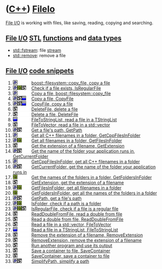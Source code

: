 # ([C++](Cpp.md)) [FileIo](CppFileIo.md)

[File I/O](CppFileIo.md) is working with files, like saving, reading,
copying and searching.

## [File I/O](CppFileIo.md) [STL](CppStl.md) [functions](CppFunction.md) and [data types](CppDataType.md)

-   [std::fstream](CppStdFstream.md): file [stream](CppStream.md)
-   [std::remove](CppStdRemove.md): remove a file

## [File I/O](CppFileIo.md) [code snippets](CppCodeSnippets.md)

1.  ![Boost](PicBoost.png)![ ](PicSpacer.png)![ ](PicSpacer.png)![ ](PicSpacer.png) [boost::filesystem::copy\_file, copy a file](CppCopy_file.md)
2.  ![Boost](PicBoost.png)![Qt](PicQt.png)![STL](PicStl.png)![ ](PicSpacer.png) [Check if a file exists, IsRegularFile](CppIsRegularFile.md)
3.  ![Boost](PicBoost.png)![ ](PicSpacer.png)![ ](PicSpacer.png)![ ](PicSpacer.png) [Copy a file, boost::filesystem::copy\_file](CppCopy_file.md)
4.  ![Boost](PicBoost.png)![STL](PicStl.png)![VCL](PicVcl.png)![ ](PicSpacer.png) [Copy a file, CopyFile](CppCopyFile.md)
5.  ![Boost](PicBoost.png)![STL](PicStl.png)![VCL](PicVcl.png)![ ](PicSpacer.png) [CopyFile, copy a file](CppCopyFile.md)
6.  ![STL](PicStl.png)![ ](PicSpacer.png)![ ](PicSpacer.png)![ ](PicSpacer.png) [DeleteFile, delete a file](CppDeleteFile.md)
7.  ![STL](PicStl.png)![ ](PicSpacer.png)![ ](PicSpacer.png)![ ](PicSpacer.png) [Delete a file, DeleteFile](CppDeleteFile.md)
8.  ![VCL](PicVcl.png)![ ](PicSpacer.png)![ ](PicSpacer.png)![ ](PicSpacer.png) [FileToStringList, read a file in a TStringList](CppFileToStringList.md)
9.  ![STL](PicStl.png)![ ](PicSpacer.png)![ ](PicSpacer.png)![ ](PicSpacer.png) [FileToVector, read a file in a std::vector](CppFileToVector.md)
10. ![Boost](PicBoost.png)![STL](PicStl.png)![ ](PicSpacer.png)![ ](PicSpacer.png) [Get a file's path, GetPath](CppGetPath.md)
11. ![Boost](PicBoost.png)![ ](PicSpacer.png)![ ](PicSpacer.png)![ ](PicSpacer.png) [Get all C++ filenames in a folder, GetCppFilesInFolder](CppGetCppFilesInFolder.md)
12. ![Boost](PicBoost.png)![Qt](PicQt.png)![ ](PicSpacer.png)![ ](PicSpacer.png) [Get all filenames in a folder, GetFilesInFolder](CppGetFilesInFolder.md)
13. ![STL](PicStl.png)![ ](PicSpacer.png)![ ](PicSpacer.png)![ ](PicSpacer.png) [Get the extension of a filename, GetExtension](CppGetExtension.md)
14. ![Boost](PicBoost.png)![STL](PicStl.png)![ ](PicSpacer.png)![ ](PicSpacer.png) [Get the name of the folder your application runs in, GetCurrentFolder](CppGetCurrentFolder.md)
15. ![Boost](PicBoost.png)![ ](PicSpacer.png)![ ](PicSpacer.png)![ ](PicSpacer.png) [GetCppFilesInFolder, get all C++ filenames in a folder](CppGetCppFilesInFolder.md)
16. ![Boost](PicBoost.png)![STL](PicStl.png)![ ](PicSpacer.png)![ ](PicSpacer.png) [GetCurrentFolder, get the name of the folder your application runs in](CppGetCurrentFolder.md)
17. ![Qt](PicQt.png)![ ](PicSpacer.png)![ ](PicSpacer.png)![ ](PicSpacer.png) [Get the names of the folders in a folder, GetFoldersInFolder](CppGetFoldersInFolder.md)
18. ![STL](PicStl.png)![ ](PicSpacer.png)![ ](PicSpacer.png)![ ](PicSpacer.png) [GetExtension, get the extension of a filename](CppGetExtension.md)
19. ![Boost](PicBoost.png)![Qt](PicQt.png)![ ](PicSpacer.png)![ ](PicSpacer.png) [GetFilesInFolder, get all filenames in a folder](CppGetFilesInFolder.md)
20. ![Qt](PicQt.png)![ ](PicSpacer.png)![ ](PicSpacer.png)![ ](PicSpacer.png) [GetFoldersInFolder, get all the names of the folders in a folder](CppGetFoldersInFolder.md)
21. ![Boost](PicBoost.png)![STL](PicStl.png)![ ](PicSpacer.png)![ ](PicSpacer.png) [GetPath, get a file's path](CppGetPath.md)
22. ![Boost](PicBoost.png)![Qt](PicQt.png)![ ](PicSpacer.png)![ ](PicSpacer.png) [IsFolder, check if a path is a folder](CppIsFolder.md)
23. ![Boost](PicBoost.png)![Qt](PicQt.png)![STL](PicStl.png)![ ](PicSpacer.png) [IsRegularFile, check if a file is a regular file](CppIsRegularFile.md)
24. ![STL](PicStl.png)![ ](PicSpacer.png)![ ](PicSpacer.png)![ ](PicSpacer.png) [ReadDoubleFromFile, read a double from file](CppReadDoubleFromFile.md)
25. ![STL](PicStl.png)![ ](PicSpacer.png)![ ](PicSpacer.png)![ ](PicSpacer.png) [Read a double from file, ReadDoubleFromFile](CppReadDoubleFromFile.md)
26. ![STL](PicStl.png)![ ](PicSpacer.png)![ ](PicSpacer.png)![ ](PicSpacer.png) [Read a file in a std::vector, FileToVector](CppFileToVector.md)
27. ![VCL](PicVcl.png)![ ](PicSpacer.png)![ ](PicSpacer.png)![ ](PicSpacer.png) [Read a file in a TStringList, FileToStringList](CppFileToStringList.md)
28. ![STL](PicStl.png)![ ](PicSpacer.png)![ ](PicSpacer.png)![ ](PicSpacer.png) [Remove the extension of a filename, RemoveExtension](CppRemoveExtension.md)
29. ![STL](PicStl.png)![ ](PicSpacer.png)![ ](PicSpacer.png)![ ](PicSpacer.png) [RemoveExtension, remove the extension of a filename](CppRemoveExtension.md)
30. ![STL](PicStl.png)![ ](PicSpacer.png)![ ](PicSpacer.png)![ ](PicSpacer.png) [Run another program and use its output](CppRunOtherProgram.md)
31. ![STL](PicStl.png)![ ](PicSpacer.png)![ ](PicSpacer.png)![ ](PicSpacer.png) [Save a container to file, SaveContainer](CppSaveContainer.md)
32. ![STL](PicStl.png)![ ](PicSpacer.png)![ ](PicSpacer.png)![ ](PicSpacer.png) [SaveContainer, save a container to file](CppSaveContainer.md)
33. ![Boost](PicBoost.png)![STL](PicStl.png)![ ](PicSpacer.png)![ ](PicSpacer.png) [SimplifyPath, simplify a path](CppSimplifyPath.md)
